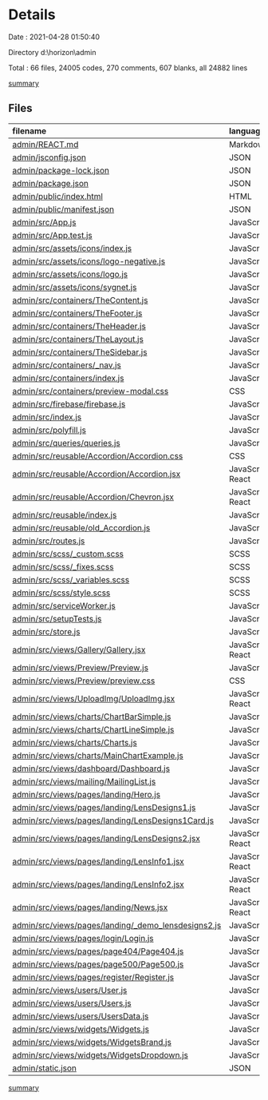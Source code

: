 # Details

Date : 2021-04-28 01:50:40

Directory d:\horizon\admin

Total : 66 files,  24005 codes, 270 comments, 607 blanks, all 24882 lines

[summary](results.md)

## Files
| filename | language | code | comment | blank | total |
| :--- | :--- | ---: | ---: | ---: | ---: |
| [admin/REACT.md](/admin/REACT.md) | Markdown | 13 | 0 | 7 | 20 |
| [admin/jsconfig.json](/admin/jsconfig.json) | JSON | 6 | 0 | 0 | 6 |
| [admin/package-lock.json](/admin/package-lock.json) | JSON | 18,918 | 0 | 1 | 18,919 |
| [admin/package.json](/admin/package.json) | JSON | 70 | 10 | 0 | 80 |
| [admin/public/index.html](/admin/public/index.html) | HTML | 20 | 23 | 1 | 44 |
| [admin/public/manifest.json](/admin/public/manifest.json) | JSON | 15 | 0 | 1 | 16 |
| [admin/src/App.js](/admin/src/App.js) | JavaScript | 29 | 4 | 7 | 40 |
| [admin/src/App.test.js](/admin/src/App.test.js) | JavaScript | 17 | 0 | 5 | 22 |
| [admin/src/assets/icons/index.js](/admin/src/assets/icons/index.js) | JavaScript | 259 | 0 | 3 | 262 |
| [admin/src/assets/icons/logo-negative.js](/admin/src/assets/icons/logo-negative.js) | JavaScript | 3 | 0 | 1 | 4 |
| [admin/src/assets/icons/logo.js](/admin/src/assets/icons/logo.js) | JavaScript | 3 | 0 | 1 | 4 |
| [admin/src/assets/icons/sygnet.js](/admin/src/assets/icons/sygnet.js) | JavaScript | 9 | 0 | 1 | 10 |
| [admin/src/containers/TheContent.js](/admin/src/containers/TheContent.js) | JavaScript | 41 | 1 | 5 | 47 |
| [admin/src/containers/TheFooter.js](/admin/src/containers/TheFooter.js) | JavaScript | 17 | 0 | 3 | 20 |
| [admin/src/containers/TheHeader.js](/admin/src/containers/TheHeader.js) | JavaScript | 105 | 1 | 15 | 121 |
| [admin/src/containers/TheLayout.js](/admin/src/containers/TheLayout.js) | JavaScript | 22 | 0 | 4 | 26 |
| [admin/src/containers/TheSidebar.js](/admin/src/containers/TheSidebar.js) | JavaScript | 46 | 9 | 7 | 62 |
| [admin/src/containers/_nav.js](/admin/src/containers/_nav.js) | JavaScript | 137 | 0 | 4 | 141 |
| [admin/src/containers/index.js](/admin/src/containers/index.js) | JavaScript | 12 | 0 | 2 | 14 |
| [admin/src/containers/preview-modal.css](/admin/src/containers/preview-modal.css) | CSS | 0 | 0 | 1 | 1 |
| [admin/src/firebase/firebase.js](/admin/src/firebase/firebase.js) | JavaScript | 14 | 1 | 4 | 19 |
| [admin/src/index.js](/admin/src/index.js) | JavaScript | 19 | 34 | 14 | 67 |
| [admin/src/polyfill.js](/admin/src/polyfill.js) | JavaScript | 26 | 26 | 12 | 64 |
| [admin/src/queries/queries.js](/admin/src/queries/queries.js) | JavaScript | 0 | 17 | 6 | 23 |
| [admin/src/reusable/Accordion/Accordion.css](/admin/src/reusable/Accordion/Accordion.css) | CSS | 45 | 8 | 9 | 62 |
| [admin/src/reusable/Accordion/Accordion.jsx](/admin/src/reusable/Accordion/Accordion.jsx) | JavaScript React | 38 | 2 | 11 | 51 |
| [admin/src/reusable/Accordion/Chevron.jsx](/admin/src/reusable/Accordion/Chevron.jsx) | JavaScript React | 18 | 0 | 3 | 21 |
| [admin/src/reusable/index.js](/admin/src/reusable/index.js) | JavaScript | 3 | 0 | 1 | 4 |
| [admin/src/reusable/old_Accordion.js](/admin/src/reusable/old_Accordion.js) | JavaScript | 53 | 0 | 2 | 55 |
| [admin/src/routes.js](/admin/src/routes.js) | JavaScript | 31 | 0 | 9 | 40 |
| [admin/src/scss/_custom.scss](/admin/src/scss/_custom.scss) | SCSS | 3 | 1 | 1 | 5 |
| [admin/src/scss/_fixes.scss](/admin/src/scss/_fixes.scss) | SCSS | 13 | 2 | 2 | 17 |
| [admin/src/scss/_variables.scss](/admin/src/scss/_variables.scss) | SCSS | 0 | 1 | 1 | 2 |
| [admin/src/scss/style.scss](/admin/src/scss/style.scss) | SCSS | 4 | 4 | 4 | 12 |
| [admin/src/serviceWorker.js](/admin/src/serviceWorker.js) | JavaScript | 85 | 30 | 13 | 128 |
| [admin/src/setupTests.js](/admin/src/setupTests.js) | JavaScript | 13 | 0 | 3 | 16 |
| [admin/src/store.js](/admin/src/store.js) | JavaScript | 14 | 0 | 3 | 17 |
| [admin/src/views/Gallery/Gallery.jsx](/admin/src/views/Gallery/Gallery.jsx) | JavaScript React | 98 | 0 | 22 | 120 |
| [admin/src/views/Preview/Preview.js](/admin/src/views/Preview/Preview.js) | JavaScript | 25 | 1 | 8 | 34 |
| [admin/src/views/Preview/preview.css](/admin/src/views/Preview/preview.css) | CSS | 0 | 0 | 1 | 1 |
| [admin/src/views/UploadImg/UploadImg.jsx](/admin/src/views/UploadImg/UploadImg.jsx) | JavaScript React | 151 | 1 | 31 | 183 |
| [admin/src/views/charts/ChartBarSimple.js](/admin/src/views/charts/ChartBarSimple.js) | JavaScript | 65 | 2 | 9 | 76 |
| [admin/src/views/charts/ChartLineSimple.js](/admin/src/views/charts/ChartLineSimple.js) | JavaScript | 136 | 2 | 15 | 153 |
| [admin/src/views/charts/Charts.js](/admin/src/views/charts/Charts.js) | JavaScript | 205 | 0 | 9 | 214 |
| [admin/src/views/charts/MainChartExample.js](/admin/src/views/charts/MainChartExample.js) | JavaScript | 93 | 1 | 8 | 102 |
| [admin/src/views/dashboard/Dashboard.js](/admin/src/views/dashboard/Dashboard.js) | JavaScript | 313 | 0 | 19 | 332 |
| [admin/src/views/mailing/MailingList.js](/admin/src/views/mailing/MailingList.js) | JavaScript | 93 | 5 | 17 | 115 |
| [admin/src/views/pages/landing/Hero.js](/admin/src/views/pages/landing/Hero.js) | JavaScript | 257 | 14 | 28 | 299 |
| [admin/src/views/pages/landing/LensDesigns1.js](/admin/src/views/pages/landing/LensDesigns1.js) | JavaScript | 214 | 25 | 30 | 269 |
| [admin/src/views/pages/landing/LensDesigns1Card.js](/admin/src/views/pages/landing/LensDesigns1Card.js) | JavaScript | 99 | 8 | 13 | 120 |
| [admin/src/views/pages/landing/LensDesigns2.jsx](/admin/src/views/pages/landing/LensDesigns2.jsx) | JavaScript React | 294 | 13 | 42 | 349 |
| [admin/src/views/pages/landing/LensInfo1.jsx](/admin/src/views/pages/landing/LensInfo1.jsx) | JavaScript React | 220 | 2 | 24 | 246 |
| [admin/src/views/pages/landing/LensInfo2.jsx](/admin/src/views/pages/landing/LensInfo2.jsx) | JavaScript React | 294 | 13 | 51 | 358 |
| [admin/src/views/pages/landing/News.jsx](/admin/src/views/pages/landing/News.jsx) | JavaScript React | 248 | 4 | 42 | 294 |
| [admin/src/views/pages/landing/_demo_lensdesigns2.js](/admin/src/views/pages/landing/_demo_lensdesigns2.js) | JavaScript | 13 | 0 | 1 | 14 |
| [admin/src/views/pages/login/Login.js](/admin/src/views/pages/login/Login.js) | JavaScript | 76 | 0 | 3 | 79 |
| [admin/src/views/pages/page404/Page404.js](/admin/src/views/pages/page404/Page404.js) | JavaScript | 42 | 0 | 3 | 45 |
| [admin/src/views/pages/page500/Page500.js](/admin/src/views/pages/page500/Page500.js) | JavaScript | 42 | 0 | 3 | 45 |
| [admin/src/views/pages/register/Register.js](/admin/src/views/pages/register/Register.js) | JavaScript | 78 | 0 | 3 | 81 |
| [admin/src/views/users/User.js](/admin/src/views/users/User.js) | JavaScript | 37 | 0 | 5 | 42 |
| [admin/src/views/users/Users.js](/admin/src/views/users/Users.js) | JavaScript | 80 | 0 | 9 | 89 |
| [admin/src/views/users/UsersData.js](/admin/src/views/users/UsersData.js) | JavaScript | 40 | 0 | 16 | 56 |
| [admin/src/views/widgets/Widgets.js](/admin/src/views/widgets/Widgets.js) | JavaScript | 362 | 0 | 9 | 371 |
| [admin/src/views/widgets/WidgetsBrand.js](/admin/src/views/widgets/WidgetsBrand.js) | JavaScript | 164 | 1 | 13 | 178 |
| [admin/src/views/widgets/WidgetsDropdown.js](/admin/src/views/widgets/WidgetsDropdown.js) | JavaScript | 140 | 1 | 6 | 147 |
| [admin/static.json](/admin/static.json) | JSON | 5 | 3 | 0 | 8 |

[summary](results.md)
